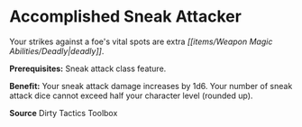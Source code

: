 ﻿---
cssclass: [feats]

---
# Accomplished Sneak Attacker

Your strikes against a foe's vital spots are extra _[[items/Weapon Magic Abilities/Deadly|deadly]]_.

**Prerequisites:** Sneak attack class feature.

**Benefit:** Your sneak attack damage increases by 1d6. Your number of sneak attack dice cannot exceed half your character level (rounded up).

**Source** Dirty Tactics Toolbox